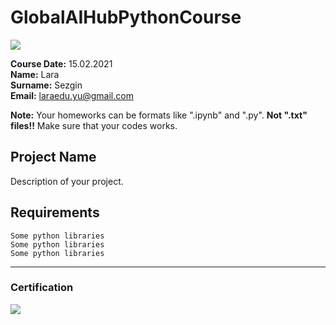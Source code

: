 # GlobalAIHubPythonCourse
![](img/logo.png)

**Course Date:** 15.02.2021  
**Name:** Lara  
**Surname:** Sezgin  
**Email:** laraedu.yu@gmail.com  

**Note:** Your homeworks can be formats like ".ipynb" and ".py". **Not ".txt" files!!** Make sure that your codes works.  

## Project Name
Description of your project.

## Requirements
```
Some python libraries
Some python libraries
Some python libraries
```
---

### Certification
![](img/certificate_ex.png)

